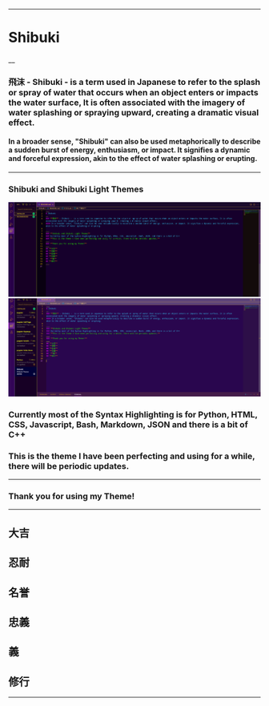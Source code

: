 ___
# Shibuki
__
### **飛沫** - Shibuki -  is a term used in Japanese to refer to the splash or spray of water that occurs when an object enters or impacts the water surface, It is often associated with the imagery of water splashing or spraying upward, creating a dramatic visual effect.
#### In a broader sense, "Shibuki" can also be used metaphorically to describe a sudden burst of energy, enthusiasm, or impact. It signifies a dynamic and forceful expression, akin to the effect of water splashing or erupting.

___
### **Shibuki and Shibuki Light Themes**
![Screenshot 1](https://github.com/AK1R4S4T0H/Shibuki/blob/master/ak1r4.shibuki/images/shibuki1.png)
![Screenshot 1](https://github.com/AK1R4S4T0H/Shibuki/blob/master/ak1r4.shibuki/images/shibukiLight.png)
### Currently most of the Syntax Highlighting is for Python, HTML, CSS, Javascript, Bash, Markdown, JSON and there is a bit of C++
### **This is the theme I have been perfecting and using for a while, there will be periodic updates.**
___
### **Thank you for using my Theme!**
___
## **大吉**
## **忍耐**
## **名誉**
## **忠義**
##  **義**
## **修行**
___